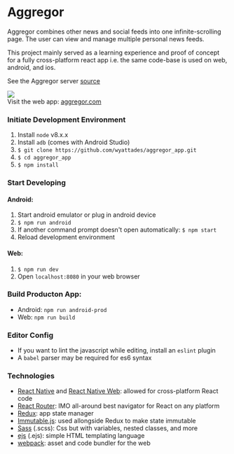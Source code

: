 # Aggregor

Aggregor combines other news and social feeds into one infinite-scrolling page. The user can view and manage multiple personal news feeds.

This project mainly served as a learning experience and proof of concept for a fully cross-platform react app i.e. the same code-base is used on web, android, and ios.

See the Aggregor server [source](https://github.com/wyattades/aggregor_server)

![](https://i.imgur.com/aGfc6o1.gif)  
Visit the web app: [aggregor.com](https://aggregor.com/)  

### Initiate Development Environment
1. Install ```node``` v8.x.x
2. Install ```adb``` (comes with Android Studio)
3. ```$ git clone https://github.com/wyattades/aggregor_app.git```
4. ```$ cd aggregor_app```
5. ```$ npm install```

### Start Developing
#### Android:
1. Start android emulator or plug in android device
2. ```$ npm run android```
3. If another command prompt doesn't open automatically: ```$ npm start```
4. Reload development environment  
#### Web:
1. ```$ npm run dev```
2. Open ```localhost:8080``` in your web browser

### Build Producton App:
- Android: ```npm run android-prod```
- Web: ```npm run build```

### Editor Config
- If you want to lint the javascript while editing, install an ```eslint``` plugin
- A ```babel``` parser may be required for es6 syntax

### Technologies
- [React Native](https://facebook.github.io/react-native/) and [React Native Web](http://necolas.github.io/react-native-web/storybook/): allowed for cross-platform React code
- [React Router](https://reacttraining.com/react-router/): IMO all-around best navigator for React on any platform 
- [Redux](https://redux.js.org/): app state manager  
- [Immutable.js](http://facebook.github.io/immutable-js/docs/#/): used allongside Redux to make state immutable  
- [Sass](http://sass-lang.com/documentation/file.SASS_REFERENCE.html) (.scss): Css but with variables, nested classes, and more
- [ejs](http://ejs.co/) (.ejs): simple HTML templating language
- [webpack](https://webpack.js.org/): asset and code bundler for the web
